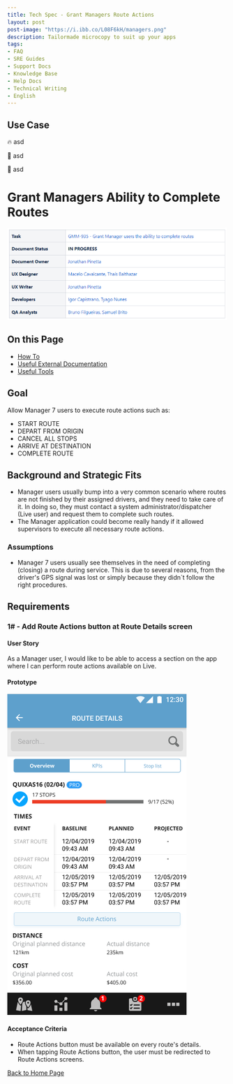 ```yaml
---
title: Tech Spec - Grant Managers Route Actions
layout: post
post-image: "https://i.ibb.co/L08F6kH/managers.png"
description: Tailormade microcopy to suit up your apps
tags:
- FAQ
- SRE Guides
- Support Docs
- Knowledge Base
- Help Docs
- Technical Writing
- English
---
```


## Use Case

🔥 asd

🍍 asd

🚀 asd

<!-- Google tag (gtag.js) -->
<script async src="https://www.googletagmanager.com/gtag/js?id=G-J0NKP19PLY"></script>
<script>
  window.dataLayer = window.dataLayer || [];
  function gtag(){dataLayer.push(arguments);}
  gtag('js', new Date());

  gtag('config', 'G-J0NKP19PLY');
</script>

# Grant Managers Ability to Complete Routes

![image](/assets/images/grant-manager-intro.png)

## On this Page
- [How To](#how-to)
- [Useful External Documentation](#useful-external-documentation)
- [Useful Tools](#useful-tools)

## Goal
Allow Manager 7 users to execute route actions such as:
- START ROUTE
- DEPART FROM ORIGIN
- CANCEL ALL STOPS
- ARRIVE AT DESTINATION
- COMPLETE ROUTE

## Background and Strategic Fits
- Manager users usually bump into a very common scenario where routes are not finished by their assigned drivers, and they need to take care of it. In doing so, they must contact a system administrator/dispatcher (Live user) and request them to complete such routes.
- The Manager application could become really handy if it allowed supervisors to execute all necessary route actions.

### Assumptions
- Manager 7 users usually see themselves in the need of completing (closing) a route during service. This is due to several reasons, from the driver's GPS signal was lost or simply because they didn´t follow the right procedures.

## Requirements
### 1# - Add Route Actions button at Route Details screen
#### User Story
As a Manager user, I would like to be able to access a section on the app where I can perform route actions available on Live.

#### Prototype
![image](/assets/images/grant-manager-1.png)

#### Acceptance Criteria
- Route Actions button must be available on every route's details.
- When tapping Route Actions button, the user must be redirected to Route Actions screens.

[Back to Home Page](/)